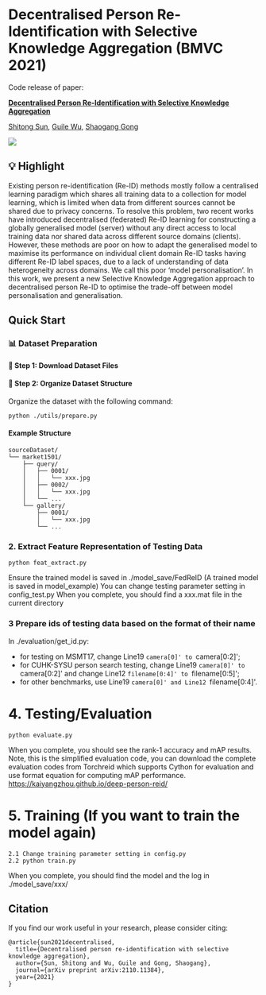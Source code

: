 # Decentralised Person Re-Identification with Selective Knowledge Aggregation (BMVC 2021)

Code release of paper:

[**Decentralised Person Re-Identification with Selective Knowledge Aggregation**](https://arxiv.org/pdf/2110.11384)

[Shitong Sun](https://suntongtongtong.github.io/), [Guile Wu](https://guilewu.github.io/), [Shaogang Gong](http://www.eecs.qmul.ac.uk/~sgg/)

<a href='https://arxiv.org/pdf/2110.11384'><img src='https://img.shields.io/badge/ArXiv-2312.07374-red' /></a> 


## :bulb: Highlight

Existing person re-identification (Re-ID) methods mostly follow a centralised learning paradigm which shares all training data to a collection for model learning, which is limited when data from different sources cannot be shared due to privacy concerns. To resolve this problem, two recent works have introduced decentralised (federated) Re-ID learning for constructing a globally generalised model (server) without any direct access to local training data nor shared data across different source domains (clients). However, these methods are poor on how to adapt the generalised model to maximise its performance on individual client domain Re-ID tasks having different Re-ID label spaces, due to a lack of understanding of data heterogeneity across domains. We call this poor ‘model personalisation’. In this work, we present a new Selective Knowledge Aggregation approach to decentralised person Re-ID to optimise the trade-off between model personalisation and generalisation. 
  

## Quick Start
<!-- The prompt-dialogue of varies abilities are saved in [dataset](https://github.com/crystraldo/StableLLAVA/tree/main/dataset). -->

<!-- The synthesized prompt-dialogue datasets of various abilities are saved in [dataset](https://github.com/crystraldo/StableLLAVA/tree/main/dataset). Please follow the steps below to generate datasets with LLaVA format. -->

<!-- 1. Use [SD-XL](https://github.com/crystraldo/StableLLAVA/blob/main/stable_diffusion.py) to generate images as training images. It will take ~13s to generate one image on V100.-->
<!-- python stable_diffusion.py --prompt_path dataset/animal.json --save_path train_set/animal/-->
<!-- 2. Use [data_to_llava](https://github.com/crystraldo/StableLLAVA/blob/main/data_to_llava.py) to convert dataset format for LLaVA model training. -->
<!-- ```
python data_to_llava.py --image_path train_set/ --prompt_path dataset/ --save_path train_ano/
``` -->

### 📊 Dataset Preparation


#### 🔗 Step 1: Download Dataset Files

#### 📁 Step 2: Organize Dataset Structure
Organize the dataset with the following command:
```
python ./utils/prepare.py
```

#### Example Structure
```
sourceDataset/
└── market1501/
    ├── query/
    │   ├── 0001/
    │   │   └── xxx.jpg
    │   ├── 0002/
    │   │   └── xxx.jpg
    │   └── ...
    └── gallery/
        ├── 0001/
        │   └── xxx.jpg
        └── ...
```


### 2. Extract Feature Representation of Testing Data

```
python feat_extract.py
```
Ensure the trained model is saved in ./model_save/FedReID (A trained model is saved in model_example)
You can change testing parameter setting in config_test.py
When you complete, you should find a xxx.mat file in the current directory


### 3 Prepare ids of testing data based on the format of their name

In ./evaluation/get_id.py:

+  for testing on MSMT17, change Line19 `camera[0]' to `camera[0:2]';
+  for CUHK-SYSU person search testing, change Line19 `camera[0]' to `camera[0:2]' and change Line12 `filename[0:4]' to `filename[0:5]';
+  for other benchmarks, use Line19 `camera[0]' and Line12 `filename[0:4]'.


# 4. Testing/Evaluation
```
python evaluate.py
```
When you complete, you should see the rank-1 accuracy and mAP results.
Note, this is the simplified evaluation code, you can download the complete evaluation codes
from Torchreid which supports Cython for evaluation and use format equation for computing mAP performance.
https://kaiyangzhou.github.io/deep-person-reid/


# 5. Training (If you want to train the model again)
```
2.1 Change training parameter setting in config.py
2.2 python train.py
```
When you complete, you should find the model and the log in ./model_save/xxx/



## Citation

If you find our work useful in your research, please consider citing:
```
@article{sun2021decentralised,
  title={Decentralised person re-identification with selective knowledge aggregation},
  author={Sun, Shitong and Wu, Guile and Gong, Shaogang},
  journal={arXiv preprint arXiv:2110.11384},
  year={2021}
}
```
